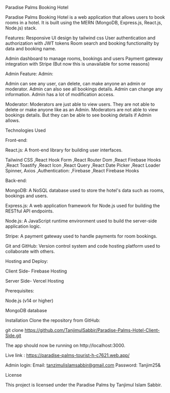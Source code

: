 Paradise Palms Booking Hotel

Paradise Palms Booking Hotel is a web application that allows users to book rooms in a hotel. It is built using the MERN (MongoDB, Express.js, React.js, Node.js) stack.

Features:
Responsive UI design by tailwind css
User authentication and authorization with JWT tokens
Room search and booking functionality by data and booking name.

Admin dashboard to manage rooms, bookings and users
Payment gateway integration with Stripe (But now this is unavailable for some reasons)

Admin Feature:
Admin:

Admin can see any user, can delete, can make anyone an admin or moderator. Admin can also see all bookings details. Admin can change any information. Admin has a lot of modification access.

Moderator:
Moderators are just able to view users. They are not able to delete or make anyone like as an Admin. Moderators are not able to view bookings details. But they can be able to see booking details if Admin allows.

Technologies Used

Front-end:

React.js: A front-end library for building user interfaces.

Tailwind CSS
,React Hook Form
,React Router Dom
,React Firebase Hooks
,React Toastify
,React Icon
,React Query
,React Date Picker
,React Loader Spinner,
Axios
,Authentication:
,Firebase
,React Firebase Hooks

Back-end: 

MongoDB: A NoSQL database used to store the hotel's data such as rooms, bookings and users.

Express.js: A web application framework for Node.js used for building the RESTful API endpoints.

Node.js: A JavaScript runtime environment used to build the server-side application logic.

Stripe: A payment gateway used to handle payments for room bookings.

Git and GitHub: Version control system and code hosting platform used to collaborate with others.

Hosting and Deploy:

Client Side- Firebase Hosting

Server Side- Vercel Hosting

Prerequisites:

Node.js (v14 or higher)

MongoDB database

Installation
Clone the repository from GitHub:

git clone https://github.com/TanjimulSabbir/Paradise-Palms-Hotel-Client-Side.git

The app should now be running on http://localhost:3000.

Live link : https://paradise-palms-tourist-h-c7621.web.app/

Admin login: Email: tanzimulislamsabbir@gmail.com Password: Tanjim25& 

License

This project is licensed under the Paradise Palms by Tanjimul Islam Sabbir.
